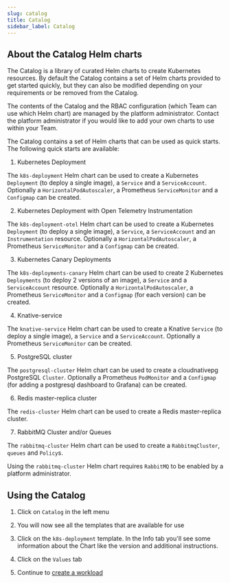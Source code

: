 ```yaml
---
slug: catalog
title: Catalog
sidebar_label: Catalog
---
```


## About the Catalog Helm charts

The Catalog is a library of curated Helm charts to create Kubernetes resources. By default the Catalog contains a set of Helm charts provided to get started quickly, but they can also be modified depending on your requirements or be removed from the Catalog. 

The contents of the Catalog and the RBAC configuration (which Team can use which Helm chart) are managed by the platform administrator. Contact the platform administrator if you would like to add your own charts to use within your Team.

The Catalog contains a set of Helm charts that can be used as quick starts. The following quick starts are available:

1. Kubernetes Deployment

The `k8s-deployment` Helm chart can be used to create a Kubernetes `Deployment` (to deploy a single image), a `Service` and a `ServiceAccount`. Optionally a `HorizontalPodAutoscaler`, a Prometheus `ServiceMonitor` and a `Configmap` can be created.

2. Kubernetes Deployment with Open Telemetry Instrumentation

The `k8s-deployment-otel` Helm chart can be used to create a Kubernetes `Deployment` (to deploy a single image), a `Service`, a `ServiceAccount` and an `Instrumentation` resource. Optionally a `HorizontalPodAutoscaler`, a Prometheus `ServiceMonitor` and a `Configmap` can be created.

3. Kubernetes Canary Deployments

The `k8s-deployments-canary` Helm chart can be used to create 2 Kubernetes `Deployments` (to deploy 2 versions of an image), a `Service` and a `ServiceAccount` resource. Optionally a `HorizontalPodAutoscaler`, a Prometheus `ServiceMonitor` and a `Configmap` (for each version) can be created.

4. Knative-service

The `knative-service` Helm chart can be used to create a Knative `Service` (to deploy a single image), a `Service` and a  `ServiceAccount`. Optionally a Prometheus `ServiceMonitor` can be created.

5. PostgreSQL cluster

The `postgresql-cluster` Helm chart can be used to create a cloudnativepg PostgreSQL `Cluster`. Optionally a Prometheus `PodMonitor` and a `Configmap` (for adding a postgresql dashboard to Grafana) can be created.

6. Redis master-replica cluster

The `redis-cluster` Helm chart can be used to create a Redis master-replica cluster.

7. RabbitMQ Cluster and/or Queues

The `rabbitmq-cluster` Helm chart can be used to create a `RabbitmqCluster`, `queues` and `Policy`s.

Using the `rabbitmq-cluster` Helm chart requires `RabbitMQ` to be enabled by a platform administrator.


## Using the Catalog

1. Click on `Catalog` in the left menu

2. You will now see all the templates that are available for use

3. Click on the `k8s-deployment` template. In the Info tab you'll see some information about the Chart like the version and additional instructions.

4. Click on the `Values` tab

5. Continue to [create a workload](workloads.md)
